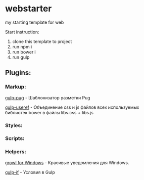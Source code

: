 # webstarter
my starting template for web

Start instruction:

1. clone this template to project
2. run npm i
3. run bower i
4. run gulp

## Plugins:

### Markup:
[gulp-pug](https://www.npmjs.com/package/gulp-pug) - Шаблонизатор разметки Pug

[gulp-useref](https://www.npmjs.com/package/gulp-useref) - Объединение css и js файлов всех используемых библиотек bower в файлы libs.css + libs.js

### Styles:


### Scripts:

### Helpers:
[growl for Windows](http://www.growlforwindows.com/gfw/) - Красивые уведомления для Windows.

[gulp-if](https://www.npmjs.com/package/gulp-if) - Условия в Gulp